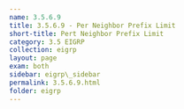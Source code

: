 ```yaml
---
name: 3.5.6.9
title: 3.5.6.9 - Per Neighbor Prefix Limit
short-title: Pert Neighbor Prefix Limit
category: 3.5 EIGRP
collection: eigrp
layout: page
exam: both
sidebar: eigrp\_sidebar
permalink: 3.5.6.9.html
folder: eigrp
---
```


